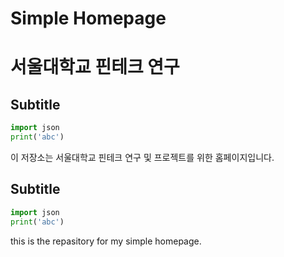 # Simple Homepage
# 서울대학교 핀테크 연구

## Subtitle

```python
import json
print('abc')
```

이 저장소는 서울대학교 핀테크 연구 및 프로젝트를 위한 홈페이지입니다.
## Subtitle

```python
import json
print('abc')
```

this is the repasitory for my simple homepage.
